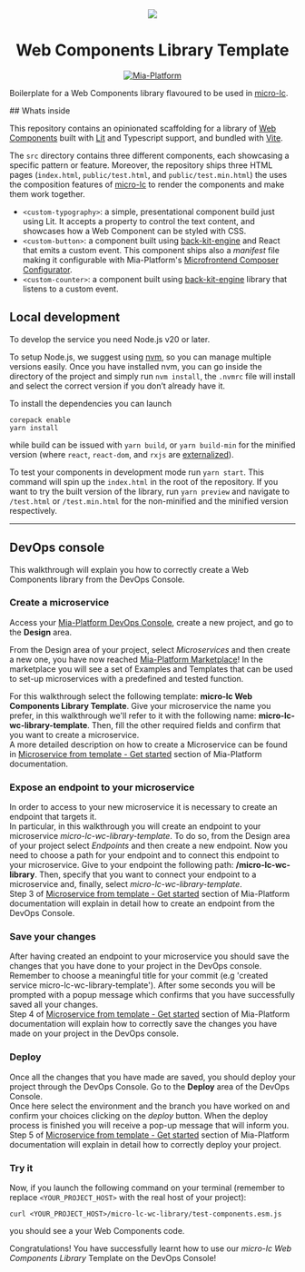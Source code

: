<div align="center">
  <img src="https://avatars.githubusercontent.com/u/92730708?s=96&v=4" /> 
  <h1>Web Components Library Template</h1>
</div>

<p align="center">
  <a href="https://mia-platform.eu/?utm_source=referral&utm_medium=github&utm_campaign=micro-lc">
    <img src="https://img.shields.io/badge/Supported%20by-Mia--Platform-green?style=for-the-badge&link=https://mia-platform.eu/&color=DE0D92&labelColor=214147" alt="Mia-Platform"/>
  </a>
</p>

Boilerplate for a Web Components library flavoured to be used in [micro-lc](https://micro-lc.io/docs).

## Whats inside

This repository contains an opinionated scaffolding for a library of [Web Components](https://developer.mozilla.org/en-US/docs/Web/API/Web_components) built with [Lit](https://lit.dev/) and Typescript support, and bundled with [Vite](https://vitejs.dev/).

The `src` directory contains three different components, each showcasing a specific pattern or feature. Moreover, the repository ships three HTML pages (`index.html`, `public/test.html`, and `public/test.min.html`) the uses the composition features of [micro-lc](https://micro-lc.io/api/composer-api) to render the components and make them work together.

- `<custom-typography>`: a simple, presentational component build just using Lit. It accepts a property to control the text content, and showcases how a Web Component can be styled with CSS.
- `<custom-button>`: a component built using [back-kit-engine](https://github.com/micro-lc/back-kit-engine) and React that emits a custom event. This component ships also a _manifest_ file making it configurable with Mia-Platform's [Microfrontend Composer Configurator](https://docs.mia-platform.eu/docs/microfrontend-composer/external-components/manifest).
- `<custom-counter>`: a component built using [back-kit-engine](https://github.com/micro-lc/back-kit-engine) library that listens to a custom event.

## Local development

To develop the service you need Node.js v20 or later. 

To setup Node.js, we suggest using [nvm](https://github.com/creationix/nvm), so you can manage multiple versions easily. Once you have installed nvm, you can go inside the directory of the project and simply run `nvm install`, the `.nvmrc` file will install and select the correct version if you don’t already have it.

To install the dependencies you can launch

```shell
corepack enable
yarn install
```

while build can be issued with `yarn build`, or `yarn build-min` for the minified version (where `react`, `react-dom`, and `rxjs` are [externalized](https://rollupjs.org/configuration-options/#external)).

To test your components in development mode run `yarn start`. This command will spin up the `index.html` in the root of the repository. If you want to try the built version of the library, run `yarn preview` and navigate to `/test.html` or `/test.min.html` for the non-minified and the minified version respectively.

---

## DevOps console

This walkthrough will explain you how to correctly create a Web Components library from the DevOps Console.

### Create a microservice

Access your [Mia-Platform DevOps Console](https://console.cloud.mia-platform.eu/login), create a new project, and go to the **Design** area.

From the Design area of your project, select _Microservices_ and then create a new one, you have now reached [Mia-Platform Marketplace](https://docs.mia-platform.eu/development_suite/api-console/api-design/marketplace/)!
In the marketplace you will see a set of Examples and Templates that can be used to set-up microservices with a predefined and tested function.

For this walkthrough select the following template: **micro-lc Web Components Library Template**.
Give your microservice the name you prefer, in this walkthrough we'll refer to it with the following name: **micro-lc-wc-library-template**. Then, fill the other required fields and confirm that you want to create a microservice.  
A more detailed description on how to create a Microservice can be found in [Microservice from template - Get started](https://docs.mia-platform.eu/development_suite/api-console/api-design/custom_microservice_get_started/#2-service-creation) section of Mia-Platform documentation.

### Expose an endpoint to your microservice

In order to access to your new microservice it is necessary to create an endpoint that targets it.  
In particular, in this walkthrough you will create an endpoint to your microservice *micro-lc-wc-library-template*. To do so, from the Design area of your project select _Endpoints_ and then create a new endpoint.
Now you need to choose a path for your endpoint and to connect this endpoint to your microservice. Give to your endpoint the following path: **/micro-lc-wc-library**. Then, specify that you want to connect your endpoint to a microservice and, finally, select *micro-lc-wc-library-template*.  
Step 3 of [Microservice from template - Get started](https://docs.mia-platform.eu/development_suite/api-console/api-design/custom_microservice_get_started/#3-creating-the-endpoint) section of Mia-Platform documentation will explain in detail how to create an endpoint from the DevOps Console.

### Save your changes

After having created an endpoint to your microservice you should save the changes that you have done to your project in the DevOps console.  
Remember to choose a meaningful title for your commit (e.g 'created service micro-lc-wc-library-template'). After some seconds you will be prompted with a popup message which confirms that you have successfully saved all your changes.  
Step 4 of [Microservice from template - Get started](https://docs.mia-platform.eu/development_suite/api-console/api-design/custom_microservice_get_started/#4-save-the-project) section of Mia-Platform documentation will explain how to correctly save the changes you have made on your project in the DevOps console.

### Deploy

Once all the changes that you have made are saved, you should deploy your project through the DevOps Console. Go to the **Deploy** area of the DevOps Console.  
Once here select the environment and the branch you have worked on and confirm your choices clicking on the *deploy* button. When the deploy process is finished you will receive a pop-up message that will inform you.  
Step 5 of [Microservice from template - Get started](https://docs.mia-platform.eu/development_suite/api-console/api-design/custom_microservice_get_started/#5-deploy-the-project-through-the-api-console) section of Mia-Platform documentation will explain in detail how to correctly deploy your project.

### Try it

Now, if you launch the following command on your terminal (remember to replace `<YOUR_PROJECT_HOST>` with the real host of your project):

```shell
curl <YOUR_PROJECT_HOST>/micro-lc-wc-library/test-components.esm.js
```

you should see a your Web Components code.

Congratulations! You have successfully learnt how to use our _micro-lc Web Components Library_ Template on the DevOps Console!

